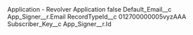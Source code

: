 <?xml version="1.0" encoding="UTF-8"?>
<CustomMetadata xmlns="http://soap.sforce.com/2006/04/metadata" xmlns:xsi="http://www.w3.org/2001/XMLSchema-instance" xmlns:xsd="http://www.w3.org/2001/XMLSchema">
    <label>Application - Revolver Application</label>
    <protected>false</protected>
    <values>
        <field>Default_Email__c</field>
        <value xsi:type="xsd:string">App_Signer__r.Email</value>
    </values>
    <values>
        <field>RecordTypeId__c</field>
        <value xsi:type="xsd:string">012700000005vyzAAA</value>
    </values>
    <values>
        <field>Subscriber_Key__c</field>
        <value xsi:type="xsd:string">App_Signer__r.Id</value>
    </values>
</CustomMetadata>
